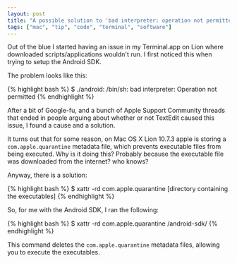 ```yaml
---
layout: post
title: "A possible solution to 'bad interpreter: operation not permitted' error on Mac OS X Lion"
tags: ["mac", "tip", "code", "terminal", "software"]
---
```

Out of the blue I started having an issue in my Terminal.app on Lion where downloaded scripts/applications wouldn't run. I first noticed this when trying to setup the Android SDK.

<!-- more -->

The problem looks like this:

{% highlight bash %}
$ ./android: /bin/sh: bad interpreter: Operation not permitted
{% endhighlight %}

After a bit of Google-fu, and a bunch of Apple Support Community threads that ended in people arguing about whether or not TextEdit caused this issue, I found a cause and a solution.

It turns out that for some reason, on Mac OS X Lion 10.7.3 apple is storing a `com.apple.quarantine` metadata file, which prevents executable files from being executed. Why is it doing this? Probably because the executable file was downloaded from the internet? who knows?

Anyway, there is a solution:

{% highlight bash %}
$ xattr -rd com.apple.quarantine [directory containing the executables]
{% endhighlight %}

So, for me with the Android SDK, I ran the following:

{% highlight bash %}
$ xattr -rd com.apple.quarantine /android-sdk/
{% endhighlight %}

This command deletes the `com.apple.quarantine` metadata files, allowing you to execute the executables.
